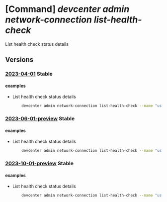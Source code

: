 # [Command] _devcenter admin network-connection list-health-check_

List health check status details

## Versions

### [2023-04-01](/Resources/mgmt-plane/L3N1YnNjcmlwdGlvbnMve30vcmVzb3VyY2Vncm91cHMve30vcHJvdmlkZXJzL21pY3Jvc29mdC5kZXZjZW50ZXIvbmV0d29ya2Nvbm5lY3Rpb25zL3t9L2hlYWx0aGNoZWNrcw==/2023-04-01.xml) **Stable**

<!-- mgmt-plane /subscriptions/{}/resourcegroups/{}/providers/microsoft.devcenter/networkconnections/{}/healthchecks 2023-04-01 -->

#### examples

- List health check status details
    ```bash
        devcenter admin network-connection list-health-check --name "uswest3network" --resource-group "rg1"
    ```

### [2023-06-01-preview](/Resources/mgmt-plane/L3N1YnNjcmlwdGlvbnMve30vcmVzb3VyY2Vncm91cHMve30vcHJvdmlkZXJzL21pY3Jvc29mdC5kZXZjZW50ZXIvbmV0d29ya2Nvbm5lY3Rpb25zL3t9L2hlYWx0aGNoZWNrcw==/2023-06-01-preview.xml) **Stable**

<!-- mgmt-plane /subscriptions/{}/resourcegroups/{}/providers/microsoft.devcenter/networkconnections/{}/healthchecks 2023-06-01-preview -->

#### examples

- List health check status details
    ```bash
        devcenter admin network-connection list-health-check --name "uswest3network" --resource-group "rg1"
    ```

### [2023-10-01-preview](/Resources/mgmt-plane/L3N1YnNjcmlwdGlvbnMve30vcmVzb3VyY2Vncm91cHMve30vcHJvdmlkZXJzL21pY3Jvc29mdC5kZXZjZW50ZXIvbmV0d29ya2Nvbm5lY3Rpb25zL3t9L2hlYWx0aGNoZWNrcw==/2023-10-01-preview.xml) **Stable**

<!-- mgmt-plane /subscriptions/{}/resourcegroups/{}/providers/microsoft.devcenter/networkconnections/{}/healthchecks 2023-10-01-preview -->

#### examples

- List health check status details
    ```bash
        devcenter admin network-connection list-health-check --name "uswest3network" --resource-group "rg1"
    ```
